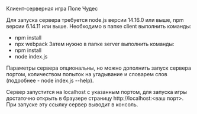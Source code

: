 Клиент-серверная игра Поле Чудес

Для запуска сервера требуется node.js версии 14.16.0 или выше, npm версии 6.14.11 или выше. 
Необходимо в папке client выполнить команды:
* npm install
* npx webpack
Затем нужно в папке server выполнить команды:
* npm install
* node index.js

Параметры сервера опциональны, но можно дополнить запуск сервера портом, количеством попыток на угадывание и словарем слов (подробнее - node index.js --help).

Сервер запустится на localhost с указанным портом, 
для запуска игры достаточно открыть в браузере страницу
http://localhost:<ваш порт>. При запуске эту ссылку
сервер выводит в консоль.
